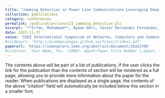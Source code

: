 ```yaml
---
title: "Jamming Detection in Power Line Communications Leveraging Deep Learning Techniques"
collection: publications
category: conferences
permalink: /publication/isncc23_jamming_detection_plc
excerpt: '**Irfan, Muhammad**, Aymen Omri, Javier Hernandez Fernandez, Savio Sciancalepore, Gabriele Oligeri. "Jamming Detection in Power Line Communications Leveraging Deep Learning Techniques." 2023 International Symposium on Networks, Computers and Communications (ISNCC). IEEE, 2023. $${\textcolor{red}{Nominated for Best Paper Award.}}$$'
date: 2023-11-27
venue: 'IEEE International Symposium on Networks, Computers and Communications (ISNCC)'
#slidesurl: 'http://academicpages.github.io/files/slides1.pdf'
paperurl: 'https://ieeexplore.ieee.org/abstract/document/10323709'
#citation: 'Your Name, You. (2009). &quot;Paper Title Number 1.&quot; <i>Journal 1</i>. 1(1).'
---
```


The contents above will be part of a list of publications, if the user clicks the link for the publication than the contents of section will be rendered as a full page, allowing you to provide more information about the paper for the reader. When publications are displayed as a single page, the contents of the above "citation" field will automatically be included below this section in a smaller font.